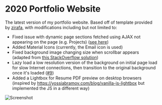 # 2020 Portfolio Website

The latest version of my portfolio website. Based off of template provided by [zirafa](https://github.com/zirafa/simple-website-template), with modifications including but not limited to:

- Fixed issue with dynamic page sections fetched using AJAX not appearing on the page (e.g. Projects) ([see here](https://github.com/Coteh/coteh.github.io/commit/f2c017cf565ce4bafb3698aa50711820be8ab81d#diff-9a9569e9d73f33740eada95275da7f30R28-R34))
- Added Material Icons (currently, the Email icon is used)
- Fixed background image changing size when scrollbar appears (adapted from [this StackOverflow solution](https://stackoverflow.com/a/48705670))
- Lazy load a low resolution version of the background on initial page load for slow Internet connections, then transition to the original background once it's loaded ([#9](https://github.com/Coteh/coteh.github.io/pull/9))
- Added a Lightbox for Resume PDF preview on desktop browsers (inspired by https://yossiabramov.com/blog/vanilla-js-lightbox but implemented the JS in a different way)

![Screenshot](screenshot.png "App Screenshot")

